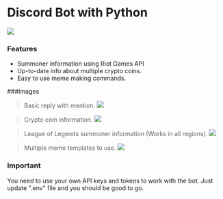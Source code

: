 # Discord Bot with Python

![](https://i.hizliresim.com/qy9nQR.png)

### Features

- Summoner information using Riot Games API
- Up-to-date info about multiple crypto coins.
- Easy to use meme making commands.


###Images

> Basic reply with mention.
![](https://i.hizliresim.com/agPRgz.png)

> Crypto coin information.
![](https://i.hizliresim.com/k0ZR0W.png)

> League of Legends summoner information (Works in all regions).
![](https://i.hizliresim.com/p2vV20.png)

> Multiple meme templates to use.
![](https://i.hizliresim.com/NGYJGO.png)

### Important
You need to use your own API keys and tokens to work with the bot. Just update ".env" file and you should be good to go.
